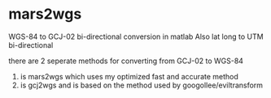 # mars2wgs
WGS-84 to GCJ-02  bi-directional conversion in matlab 
Also lat long to UTM bi-directional

there are 2 seperate methods for converting from GCJ-02 to WGS-84
  1. is mars2wgs which uses my optimized fast and accurate method
  2. is gcj2wgs and is based on the method used by googollee/eviltransform

